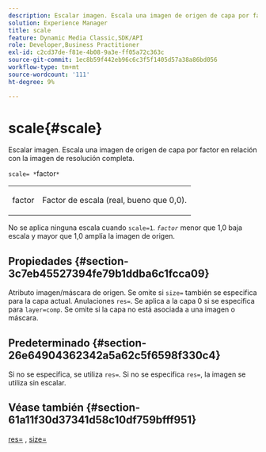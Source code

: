 ```yaml
---
description: Escalar imagen. Escala una imagen de origen de capa por factor en relación con la imagen de resolución completa.
solution: Experience Manager
title: scale
feature: Dynamic Media Classic,SDK/API
role: Developer,Business Practitioner
exl-id: c2cd37de-f81e-4b08-9a3e-ff05a72c363c
source-git-commit: 1ec8b59f442eb96c6c3f5f1405d57a38a86bd056
workflow-type: tm+mt
source-wordcount: '111'
ht-degree: 9%

---
```


# scale{#scale}

Escalar imagen. Escala una imagen de origen de capa por factor en relación con la imagen de resolución completa.

`scale= *`factor`*`

<table id="simpletable_AC596A87494A4213A7D1C76612E8F2FD"> 
 <tr class="strow"> 
  <td class="stentry"> <p><span class="varname"> factor</span> </p> </td> 
  <td class="stentry"> <p>Factor de escala (real, bueno que 0,0). </p></td> 
 </tr> 
</table>

No se aplica ninguna escala cuando `scale=1`. *`factor`* menor que 1,0 baja escala y mayor que 1,0 amplía la imagen de origen.

## Propiedades {#section-3c7eb45527394fe79b1ddba6c1fcca09}

Atributo imagen/máscara de origen. Se omite si `size=` también se especifica para la capa actual. Anulaciones `res=`. Se aplica a la capa 0 si se especifica para `layer=comp`. Se omite si la capa no está asociada a una imagen o máscara.

## Predeterminado {#section-26e64904362342a5a62c5f6598f330c4}

Si no se especifica, se utiliza `res=`. Si no se especifica `res=`, la imagen se utiliza sin escalar.

## Véase también {#section-61a11f30d37341d58c10df759bfff951}

[res=](../../../../../is-api/http-ref/image-serving-api-ref/c-http-protocol-reference/c-command-reference/r-res.md#reference-3d6fe416801148dea0f786f2b5169e55) ,  [size=](../../../../../is-api/http-ref/image-serving-api-ref/c-http-protocol-reference/c-data-types/r-size.md#reference-04d383f32c7b4003bed9978cb854747b)
